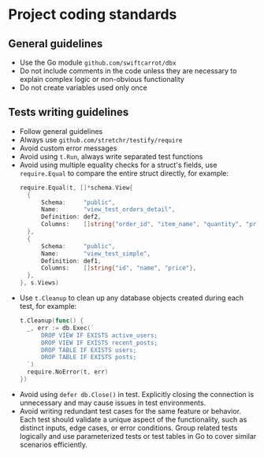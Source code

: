 # Project coding standards

## General guidelines

- Use the Go module `github.com/swiftcarrot/dbx`
- Do not include comments in the code unless they are necessary to explain complex logic or non-obvious functionality
- Do not create variables used only once

## Tests writing guidelines

- Follow general guidelines
- Always use `github.com/stretchr/testify/require`
- Avoid custom error messages
- Avoid using `t.Run`, always write separated test functions
- Avoid using multiple equality checks for a struct's fields, use `require.Equal` to compare the entire struct directly, for example:
  ```go
  require.Equal(t, []*schema.View{
  	{
  		Schema:     "public",
  		Name:       "view_test_orders_detail",
  		Definition: def2,
  		Columns:    []string{"order_id", "item_name", "quantity", "price", "total_price"},
  	},
  	{
  		Schema:     "public",
  		Name:       "view_test_simple",
  		Definition: def1,
  		Columns:    []string{"id", "name", "price"},
  	},
  }, s.Views)
  ```
- Use `t.Cleanup` to clean up any database objects created during each test, for example:
  ```go
  t.Cleanup(func() {
  	_, err := db.Exec(`
  		DROP VIEW IF EXISTS active_users;
  		DROP VIEW IF EXISTS recent_posts;
  		DROP TABLE IF EXISTS users;
  		DROP TABLE IF EXISTS posts;
  	`)
  	require.NoError(t, err)
  })
  ```
- Avoid using `defer db.Close()` in test. Explicitly closing the connection is unnecessary and may cause issues in test environments.
- Avoid writing redundant test cases for the same feature or behavior. Each test should validate a unique aspect of the functionality, such as distinct inputs, edge cases, or error conditions. Group related tests logically and use parameterized tests or test tables in Go to cover similar scenarios efficiently.
